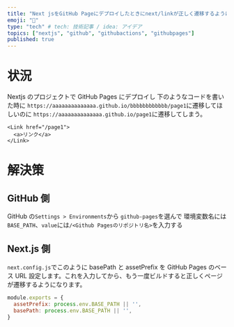```yaml
---
title: "Next jsをGitHub Pageにデプロイしたときにnext/linkが正しく遷移するようにする"
emoji: "📄"
type: "tech" # tech: 技術記事 / idea: アイデア
topics: ["nextjs", "github", "githubactions", "githubpages"]
published: true
---
```


# 状況

Nextjs のプロジェクトで GitHub Pages にデプロイし 下のようなコードを書いた時に `https://aaaaaaaaaaaaaa.github.io/bbbbbbbbbbbb/page1`に遷移してほしいのに `https://aaaaaaaaaaaaaa.github.io/page1`に遷移してしまう。

```tsx
<Link href="/page1">
  <a>リンク</a>
</Link>
```

# 解決策

## GitHub 側

GitHub の`Settings > Environments`から `github-pages`を選んで 環境変数名には`BASE_PATH`、`value`には`/<Github Pagesのリポジトリ名>`を入力する

## Next.js 側

`next.config.js`でこのように basePath と assetPrefix を GitHub Pages のベース URL 設定します。これを入力してから、もう一度ビルドすると正しくページが遷移するようになります。

```js:next.config.js
module.exports = {
  assetPrefix: process.env.BASE_PATH || '',
  basePath: process.env.BASE_PATH || '',
}
```
